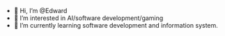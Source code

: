 - 👋 Hi, I’m @Edward
- 👀 I’m interested in AI/software development/gaming
- 🌱 I’m currently learning software development and information system.

<!---
EdwardZeed/EdwardZeed is a ✨ special ✨ repository because its `README.md` (this file) appears on your GitHub profile.
You can click the Preview link to take a look at your changes.
--->
